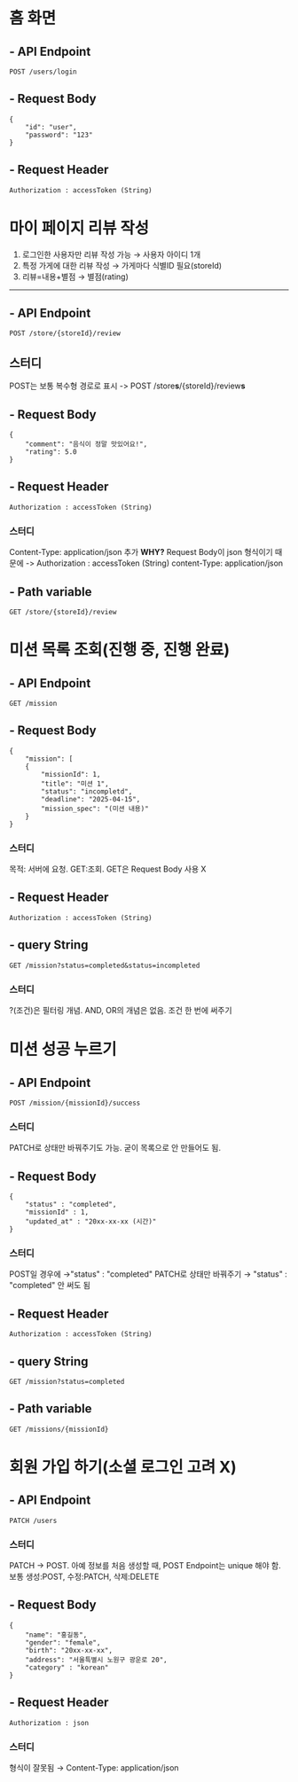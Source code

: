 # 홈 화면
## - API Endpoint
    POST /users/login

## - Request Body
    {
	    "id": "user",
        "password": "123"
    }

## - Request Header
    Authorization : accessToken (String)

# 마이 페이지 리뷰 작성
1. 로그인한 사용자만 리뷰 작성 가능 → 사용자 아이디 1개
2. 특정 가게에 대한 리뷰 작성 → 가게마다 식별ID 필요(storeId)
3. 리뷰=내용+별점 → 별점(rating)
-------
## - API Endpoint
    POST /store/{storeId}/review
## 스터디
POST는 보통 복수형 경로로 표시 
-> POST /store**s**/{storeId}/review**s**

## - Request Body
    {
        "comment": "음식이 정말 맛있어요!",
        "rating": 5.0
    }

## - Request Header
    Authorization : accessToken (String)
### 스터디
Content-Type: application/json 추가 
**WHY?** Request Body이 json 형식이기 때문에
-> Authorization : accessToken (String)
   content-Type: application/json

## - Path variable
    GET /store/{storeId}/review

# 미션 목록 조회(진행 중, 진행 완료)
## - API Endpoint
    GET /mission

## - Request Body
    {
        "mission": [
        {
            "missionId": 1,
            "title": "미션 1",
            "status": "incompletd",
            "deadline": "2025-04-15",
            "mission_spec": "(미션 내용)"
        }
    }
### 스터디
목적: 서버에 요청. GET:조회. GET은 Request Body 사용 X

## - Request Header
    Authorization : accessToken (String)

## - query String
    GET /mission?status=completed&status=incompleted
### 스터디
?(조건)은 필터링 개념. AND, OR의 개념은 없음. 조건 한 번에 써주기

# 미션 성공 누르기
## - API Endpoint
    POST /mission/{missionId}/success
### 스터디
PATCH로 상태만 바꿔주기도 가능. 굳이 목록으로 안 만들어도 됨.

## - Request Body
    {
	    "status" : "completed",
	    "missionId" : 1,
	    "updated_at" : "20xx-xx-xx (시간)"
    }
### 스터디
POST일 경우에 →"status" : "completed"
PATCH로 상태만 바꿔주기 → "status" : "completed" 안 써도 됨

## - Request Header
    Authorization : accessToken (String)

## - query String
    GET /mission?status=completed

## - Path variable
    GET /missions/{missionId}

# 회원 가입 하기(소셜 로그인 고려 X)
## - API Endpoint
    PATCH /users
### 스터디
PATCH → POST. 아예 정보를 처음 생성할 때, POST
Endpoint는 unique 해야 함. 보통 생성:POST, 수정:PATCH, 삭제:DELETE

## - Request Body
    {
        "name": "홍길동",
        "gender": "female",
        "birth": "20xx-xx-xx",
        "address": "서울특별시 노원구 광운로 20",
        "category" : "korean"
    }

## - Request Header
    Authorization : json
### 스터디
형식이 잘못됨 → Content-Type: application/json
